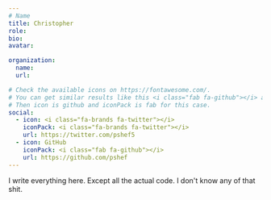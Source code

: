```yaml
---
# Name
title: Christopher
role:
bio:
avatar:

organization:
  name:
  url:

# Check the available icons on https://fontawesome.com/.
# You can get similar results like this <i class="fab fa-github"></i> after searching.
# Then icon is github and iconPack is fab for this case.
social:
  - icon: <i class="fa-brands fa-twitter"></i>
    iconPack: <i class="fa-brands fa-twitter"></i>
    url: https://twitter.com/pshef5
  - icon: GitHub
    iconPack: <i class="fab fa-github"></i>
    url: https://github.com/pshef
---
```

I write everything here. Except all the actual code. I don't know any of that shit.
